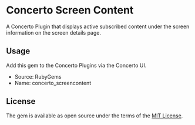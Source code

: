# Concerto Screen Content
A Concerto Plugin that displays active subscribed content under the screen information on the screen details page.

## Usage
Add this gem to the Concerto Plugins via the Concerto UI.
* Source: RubyGems
* Name: concerto_screencontent

## License
The gem is available as open source under the terms of the [MIT License](http://opensource.org/licenses/MIT).

